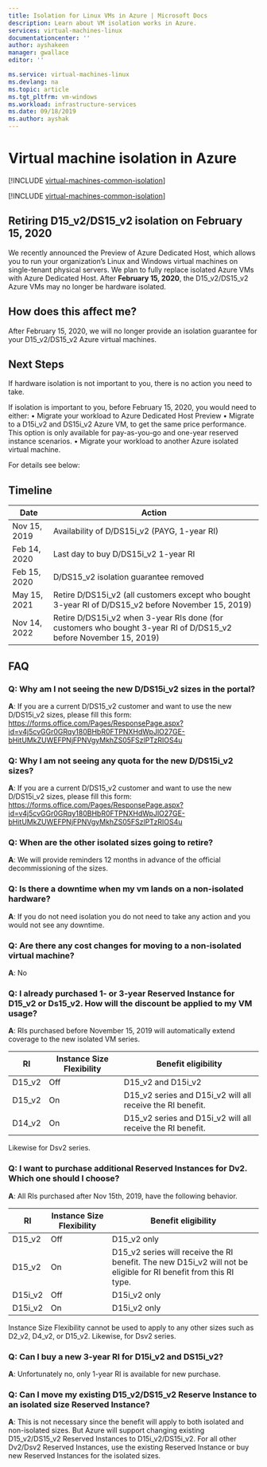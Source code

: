 ```yaml
---
title: Isolation for Linux VMs in Azure | Microsoft Docs
description: Learn about VM isolation works in Azure.
services: virtual-machines-linux
documentationcenter: ''
author: ayshakeen
manager: gwallace
editor: ''

ms.service: virtual-machines-linux
ms.devlang: na
ms.topic: article
ms.tgt_pltfrm: vm-windows
ms.workload: infrastructure-services
ms.date: 09/18/2019
ms.author: ayshak
---
```


# Virtual machine isolation in Azure

[!INCLUDE [virtual-machines-common-isolation](../../../includes/virtual-machines-common-isolation.md)]

[!INCLUDE [virtual-machines-common-isolation](../../../includes/virtual-machines-common-isolation-migration.md)]

## Retiring D15_v2/DS15_v2 isolation on February 15, 2020
We recently announced the Preview of Azure Dedicated Host, which allows you to run your organization’s Linux and Windows virtual machines on single-tenant physical servers. We plan to fully replace isolated Azure VMs with Azure Dedicated Host. After <b>February 15, 2020</b>, the D15_v2/DS15_v2 Azure VMs may no longer be hardware isolated.

## How does this affect me?
After February 15, 2020, we will no longer provide an isolation guarantee for your D15_v2/DS15_v2 Azure virtual machines. 

## Next Steps
If hardware isolation is not important to you, there is no action you need to take. 

If isolation is important to you, before February 15, 2020, you would need to either:
•	Migrate your workload to Azure Dedicated Host Preview
•	Migrate to a D15i_v2 and DS15i_v2 Azure VM, to get the same price performance. This option is only available for pay-as-you-go and one-year reserved instance scenarios. 
•	Migrate your workload to another Azure isolated virtual machine. 

For details see below:

## Timeline
| Date | Action | 
| --- | --- |
| Nov 15, 2019	| Availability of D/DS15i_v2 (PAYG, 1-year RI) |
| Feb 14, 2020	| Last day to buy D/DS15i_v2 1-year RI | 
| Feb 15, 2020	 | D/DS15_v2 isolation guarantee removed | 
| May 15, 2021	| Retire D/DS15i_v2 (all customers except who bought 3-year RI of D/DS15_v2 before November 15, 2019)| 
| Nov 14, 2022	 | Retire D/DS15i_v2 when 3-year RIs done (for customers who bought 3-year RI of D/DS15_v2 before November 15, 2019) | 

## FAQ
### Q: Why am I not seeing the new D/DS15i_v2 sizes in the portal?
**A**: If you are a current D/DS15_v2 customer and want to use the new D/DS15i_v2 sizes, please fill this form: https://forms.office.com/Pages/ResponsePage.aspx?id=v4j5cvGGr0GRqy180BHbR0FTPNXHdWpJlO27GE-bHitUMkZUWEFPNjFPNVgyMkhZS05FSzlPTzRIOS4u

### Q: Why I am not seeing any quota for the new D/DS15i_v2 sizes?
**A**: If you are a current D/DS15_v2 customer and want to use the new D/DS15i_v2 sizes, please fill this form: https://forms.office.com/Pages/ResponsePage.aspx?id=v4j5cvGGr0GRqy180BHbR0FTPNXHdWpJlO27GE-bHitUMkZUWEFPNjFPNVgyMkhZS05FSzlPTzRIOS4u

### Q: When are the other isolated sizes going to retire?
**A**: We will provide reminders 12 months in advance of the official decommissioning of the sizes.

### Q: Is there a downtime when my vm lands on a non-isolated hardware?
**A**: If you do not need isolation you do not need to take any action and you would not see any downtime.

### Q: Are there any cost changes for moving to a non-isolated virtual machine?
**A**: No 

### Q: I already purchased 1- or 3-year Reserved Instance for D15_v2 or Ds15_v2. How will the discount be applied to my VM usage?
**A**: 
RIs purchased before November 15, 2019 will automatically extend coverage to the new isolated VM series. 

| RI |	Instance Size Flexibility |	Benefit eligibility |	
| --- | --- | --- |
|	D15_v2 	|	Off 	|	D15_v2 and D15i_v2 |	
|	D15_v2 	|	On 	|	D15_v2 series and D15i_v2 will all receive the RI benefit. |	
|	D14_v2 	|	On 	|	D15_v2 series and D15i_v2 will all receive the RI benefit. |	
 
Likewise for Dsv2 series.
 
### Q: I want to purchase additional Reserved Instances for Dv2. Which one should I choose?
**A**: All RIs purchased after Nov 15th, 2019, have the following behavior. 

| RI |	Instance Size Flexibility |	Benefit eligibility |	
| --- | --- | --- |
| D15_v2 | 	Off | 	D15_v2 only  
| D15_v2 | 	On | 	D15_v2 series will receive the RI benefit. The new D15i_v2 will not be eligible for RI benefit from this RI type. | 
| D15i_v2 | 	Off | D15i_v2 only |  
| D15i_v2 | 	On 	| D15i_v2 only | 
 
Instance Size Flexibility cannot be used to apply to any other sizes such as D2_v2, D4_v2, or D15_v2. 
Likewise, for Dsv2 series.  
 
### Q: Can I buy a new 3-year RI for D15i_v2 and DS15i_v2?
**A**: Unfortunately no, only 1-year RI is available for new purchase.
 
### Q: Can I move my existing D15_v2/DS15_v2 Reserve Instance to an isolated size Reserved Instance?
**A**: This is not necessary since the benefit will apply to both isolated and non-isolated sizes. But Azure will support changing existing D15_v2/DS15_v2 Reserved Instances to D15i_v2/DS15i_v2. For all other Dv2/Dsv2 Reserved Instances, use the existing Reserved Instance or buy new Reserved Instances for the isolated sizes.
